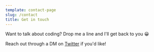 ```yaml
---
template: contact-page
slug: /contact
title: Get in touch
---
```

Want to talk about coding? Drop me a line and I'll get back to you 😀

Reach out through a DM on [Twitter](https://twitter.com/alexcurtisslep) if you'd like!